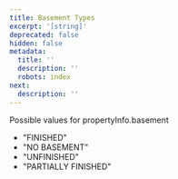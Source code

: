 ```yaml
---
title: Basement Types
excerpt: '[string]'
deprecated: false
hidden: false
metadata:
  title: ''
  description: ''
  robots: index
next:
  description: ''
---
```

Possible values for propertyInfo.basement

* "FINISHED"
* "NO BASEMENT"
* "UNFINISHED"
* "PARTIALLY FINISHED"
